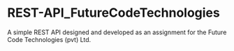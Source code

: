 # REST-API_FutureCodeTechnologies
A simple REST API designed and developed as an assignment for the Future Code Technologies (pvt) Ltd.
